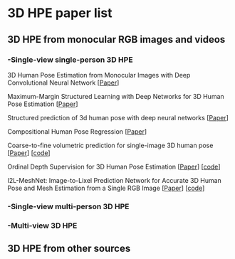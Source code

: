 # 3D HPE paper list
## 3D HPE from monocular RGB images and videos
### -Single-view single-person 3D HPE
3D Human Pose Estimation from Monocular Images with Deep Convolutional Neural Network [[Paper](http://visal.cs.cityu.edu.hk/static/pubs/conf/accv14-3dposecnn.pdf)]

Maximum-Margin Structured Learning with Deep Networks for 3D Human Pose Estimation [[Paper](http://visal.cs.cityu.edu.hk/static/pubs/conf/iccv15-scnn.pdf)]

Structured prediction of 3d human pose with deep neural networks [[Paper](https://arxiv.org/pdf/1605.05180.pdf)]

Compositional Human Pose Regression [[Paper](https://arxiv.org/pdf/1704.00159.pdf)]

Coarse-to-fine volumetric prediction for single-image 3D human pose [[Paper](https://openaccess.thecvf.com/content_cvpr_2017/papers/Pavlakos_Coarse-To-Fine_Volumetric_Prediction_CVPR_2017_paper.pdf)] [[code](https://github.com/geopavlakos/c2f-vol-demo)]

Ordinal Depth Supervision for 3D Human Pose Estimation [[Paper](https://openaccess.thecvf.com/content_cvpr_2018/papers/Pavlakos_Ordinal_Depth_Supervision_CVPR_2018_paper.pdf)] [[code](https://github.com/geopavlakos/ordinal-pose3d)]

I2L-MeshNet: Image-to-Lixel Prediction Network for Accurate 3D Human Pose and Mesh Estimation from a Single RGB Image [[Paper](http://www.ecva.net/papers/eccv_2020/papers_ECCV/papers/123520732.pdf)] [[code](https://github.com/mks0601/I2L-MeshNet_RELEASE)]





### -Single-view multi-person 3D HPE

### -Multi-view 3D HPE

## 3D HPE from other sources 
